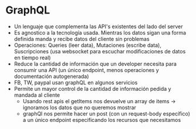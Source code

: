 # GraphQL

- Un lenguaje que complementa las API's existentes del lado del server
- Es agnostico a la tecnología usada. Mientras los datos sigan una forma definida manda y recibe datos del cliente sin problemas
- Operaciones: Queries (leer data), Mutaciones (escribe data), Suscripciones (usa websocket para escuchar modificaciones de datos en tiempo real)
- Reduce la cantidad de información que un developer necesita para consumir una API (un único endpoint, menos operaciones y documentación autogenerada)
- FB, TW, paypal usan graphQL en algunos servicios
- Permite un mayor control de la cantidad de información pedida y mandada al cliente
  - Usando rest apis el getItems nos devuelve un array de items -> ignoramos los datos que no queremos mostrar
  - graphQl nos permite hacer un post (con un request-body específico) a un único endpoint especificando los recursos que necesitamos
